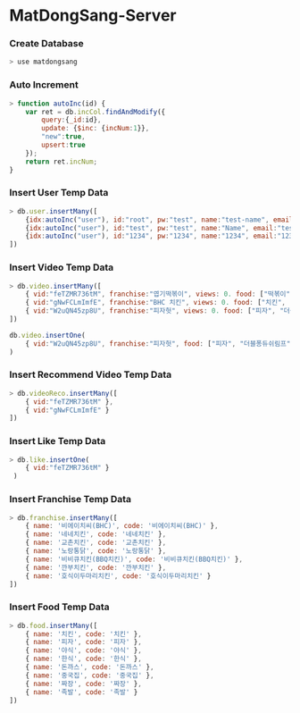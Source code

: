 # MatDongSang-Server

### Create Database
```js
> use matdongsang
```

### Auto Increment
```js
> function autoInc(id) {
	var ret = db.incCol.findAndModify({
		query:{_id:id},
		update: {$inc: {incNum:1}},
		"new":true,
		upsert:true
	});
	return ret.incNum;
}
```

### Insert User Temp Data
```js
> db.user.insertMany([
    {idx:autoInc("user"), id:"root", pw:"test", name:"test-name", email:"root@email.com", cp:"01011112222", address: ["서울", "전주"], like: [], date:new Date()},
    {idx:autoInc("user"), id:"test", pw:"test", name:"Name", email:"test@email.com", cp:"01034569873", address: ["대전"], like: [], date:new Date()},
    {idx:autoInc("user"), id:"1234", pw:"1234", name:"1234", email:"1234@email.com", cp:"01012341234", address: ["홍대", "건대", "동국대"], like: [], date:new Date()}
])
```

### Insert Video Temp  Data
```js
> db.video.insertMany([
	{ vid:"feTZMR736tM", franchise:"엽기떡볶이", views: 0. food: ["떡볶이", "우동"], date:new Date() },
	{ vid:"gNwFCLmImfE", franchise:"BHC 치킨", views: 0. food: ["치킨", "뿌링클", "BHC"], date:new Date() },
	{ vid:"W2uQN45zp8U", franchise:"피자헛", views: 0. food: ["피자", "더블퐁듀쉬림프", "쉬림프로제파스타"], date:new Date() }
])

db.video.insertOne(
	{ vid:"W2uQN45zp8U", franchise:"피자헛", food: ["피자", "더블퐁듀쉬림프", "쉬림프로제파스타"], date:new Date() }
)
```

### Insert Recommend Video Temp Data
```js
> db.videoReco.insertMany([
	{ vid:"feTZMR736tM" },
	{ vid:"gNwFCLmImfE" }
])
```

### Insert Like Temp Data
```js
> db.like.insertOne(
	{ vid:"feTZMR736tM" }
 )
```

### Insert Franchise Temp Data
```js
> db.franchise.insertMany([
	{ name: '비에이치씨(BHC)', code: '비에이치씨(BHC)' },
	{ name: '네네치킨', code: '네네치킨' },
	{ name: '교촌치킨', code: '교촌치킨' },
	{ name: '노랑통닭', code: '노랑통닭' },
	{ name: '비비큐치킨(BBQ치킨)', code: '비비큐치킨(BBQ치킨)' },
	{ name: '깐부치킨', code: '깐부치킨' },
	{ name: '호식이두마리치킨', code: '호식이두마리치킨' }
])
```

### Insert Food Temp Data
```js
> db.food.insertMany([
	{ name: '치킨', code: '치킨' },
	{ name: '피자', code: '피자' },
	{ name: '야식', code: '야식' },
	{ name: '한식', code: '한식' },
	{ name: '돈까스', code: '돈까스' },
	{ name: '중국집', code: '중국집' },
	{ name: '짜장', code: '짜장' },
	{ name: '족발', code: '족발' }
])
```